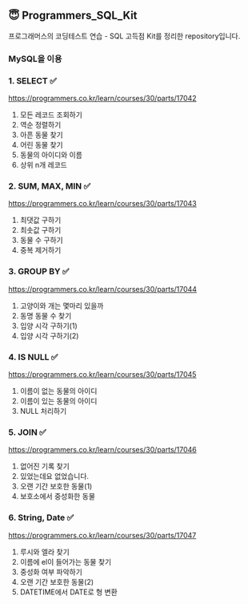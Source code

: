 ## :innocent: Programmers_SQL_Kit
프로그래머스의 코딩테스트 연습 - SQL 고득점 Kit를 정리한 repository입니다.

### MySQL을 이용

### 1. SELECT :white_check_mark:
https://programmers.co.kr/learn/courses/30/parts/17042
1) 모든 레코드 조회하기
2) 역순 정렬하기
3) 아픈 동물 찾기
4) 어린 동물 찾기
5) 동물의 아이디와 이름
6) 상위 n개 레코드

### 2. SUM, MAX, MIN :white_check_mark:
https://programmers.co.kr/learn/courses/30/parts/17043
1) 최댓값 구하기
2) 최솟값 구하기
3) 동물 수 구하기
4) 중복 제거하기

### 3. GROUP BY :white_check_mark:
https://programmers.co.kr/learn/courses/30/parts/17044
1) 고양이와 개는 몇마리 있을까
2) 동명 동물 수 찾기
3) 입양 시각 구하기(1)
4) 입양 시각 구하기(2)

### 4. IS NULL :white_check_mark:
https://programmers.co.kr/learn/courses/30/parts/17045
1) 이름이 없는 동물의 아이디
2) 이름이 있는 동물의 아이디
3) NULL 처리하기

### 5. JOIN :white_check_mark:
https://programmers.co.kr/learn/courses/30/parts/17046
1) 없어진 기록 찾기
2) 있었는데요 없었습니다.
3) 오랜 기간 보호한 동물(1)
4) 보호소에서 중성화한 동물

### 6. String, Date :white_check_mark:
https://programmers.co.kr/learn/courses/30/parts/17047
1) 루시와 엘라 찾기
2) 이름에 el이 들어가는 동물 찾기
3) 중성화 여부 파악하기
4) 오랜 기간 보호한 동물(2)
5) DATETIME에서 DATE로 형 변환
